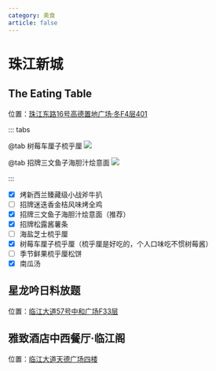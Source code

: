 ```yaml
---
category: 美食
article: false
---
```


# 珠江新城

## The Eating Table

<span class="icon iconfont icon-locate"></span> 位置：<a href="https://ditu.amap.com/place/B0FFGZI7W1" target="_blank">珠江东路16号高德置地广场·冬F4层401</a>

::: tabs

@tab 树莓车厘子梳乎厘
![](https://img.sherry4869.com/blog/life/food/guangzhou/th/zjxc/the-eating-table/img.jpg)

@tab 招牌三文鱼子海胆汁烩意面
![](https://img.sherry4869.com/blog/life/food/guangzhou/th/zjxc/the-eating-table/img_2.jpg)

:::

- [x] 烤新西兰臻藏级小战斧牛扒
- [ ] 招牌迷迭香金桔风味烤全鸡
- [x] 招牌三文鱼子海胆汁烩意面（推荐）
- [x] 招牌松露酱薯条
- [ ] 海盐芝士梳乎厘
- [x] 树莓车厘子梳乎厘（梳乎厘是好吃的，个人口味吃不惯树莓酱）
- [ ] 季节鲜果梳乎厘松饼
- [x] 南瓜汤

## 星龙吟日料放题

<span class="icon iconfont icon-locate"></span> 位置：<a href="https://ditu.amap.com/place/B0IUHAMNB8" target="_blank">临江大道57号中和广场F33层</a>

## 雅致酒店中西餐厅·临江阁

<span class="icon iconfont icon-locate"></span> 位置：<a href="https://ditu.amap.com/place/B0GR5L4JMP" target="_blank">临江大道天德广场四楼</a>